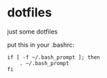 dotfiles
========

just some dotfiles

put this in your .bashrc:

```
if [ -f ~/.bash_prompt ]; then
    . ~/.bash_prompt
fi
```
